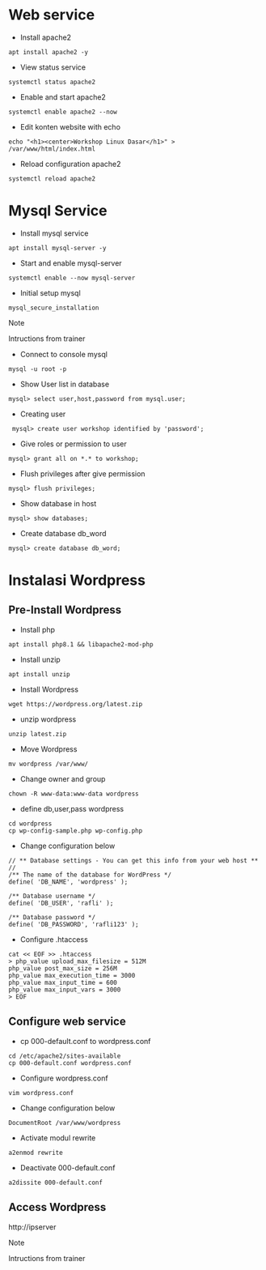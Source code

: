 # Web service
* Install apache2
``````
apt install apache2 -y
``````
* View status service
``````
systemctl status apache2
``````
* Enable and start apache2
``````
systemctl enable apache2 --now
``````
* Edit konten website with echo
``````
echo "<h1><center>Workshop Linux Dasar</h1>" > /var/www/html/index.html
``````
* Reload configuration apache2
``````
systemctl reload apache2
``````
# Mysql Service
* Install mysql service
``````
apt install mysql-server -y
``````
* Start and enable mysql-server
``````
systemctl enable --now mysql-server
``````
* Initial setup mysql
``````
mysql_secure_installation
``````
>[!NOTE]
> Intructions from trainer

* Connect to console mysql
``````
mysql -u root -p
``````
* Show User list in database
``````
mysql> select user,host,password from mysql.user; 
``````
* Creating user
``````
 mysql> create user workshop identified by 'password';
``````
* Give roles or permission to user
``````
mysql> grant all on *.* to workshop;
``````
* Flush privileges after give permission
``````
mysql> flush privileges;
``````
* Show database in host
``````
mysql> show databases; 
``````
* Create database db_word
``````
mysql> create database db_word;
``````

# Instalasi Wordpress
## Pre-Install Wordpress
* Install php
```
apt install php8.1 && libapache2-mod-php
```
* Install unzip
```
apt install unzip
```
* Install Wordpress
```
wget https://wordpress.org/latest.zip
```
* unzip wordpress
```
unzip latest.zip
```
* Move Wordpress 
```
mv wordpress /var/www/
```
* Change owner and group
```
chown -R www-data:www-data wordpress
```
* define db,user,pass wordpress
```
cd wordpress
cp wp-config-sample.php wp-config.php
```
* Change configuration below
```
// ** Database settings - You can get this info from your web host ** //
/** The name of the database for WordPress */
define( 'DB_NAME', 'wordpress' );

/** Database username */
define( 'DB_USER', 'rafli' );

/** Database password */
define( 'DB_PASSWORD', 'rafli123' );
```
* Configure .htaccess
```
cat << EOF >> .htaccess
> php_value upload_max_filesize = 512M
php_value post_max_size = 256M
php_value max_execution_time = 3000
php_value max_input_time = 600
php_value max_input_vars = 3000
> EOF
```
## Configure web service
* cp 000-default.conf to wordpress.conf
```
cd /etc/apache2/sites-available
cp 000-default.conf wordpress.conf
```
* Configure wordpress.conf
```
vim wordpress.conf
```
* Change configuration below
```
DocumentRoot /var/www/wordpress
```
* Activate modul rewrite
```
a2enmod rewrite
```
* Deactivate 000-default.conf
```
a2dissite 000-default.conf
```
## Access Wordpress
http://ipserver
>[!NOTE]
> Intructions from trainer